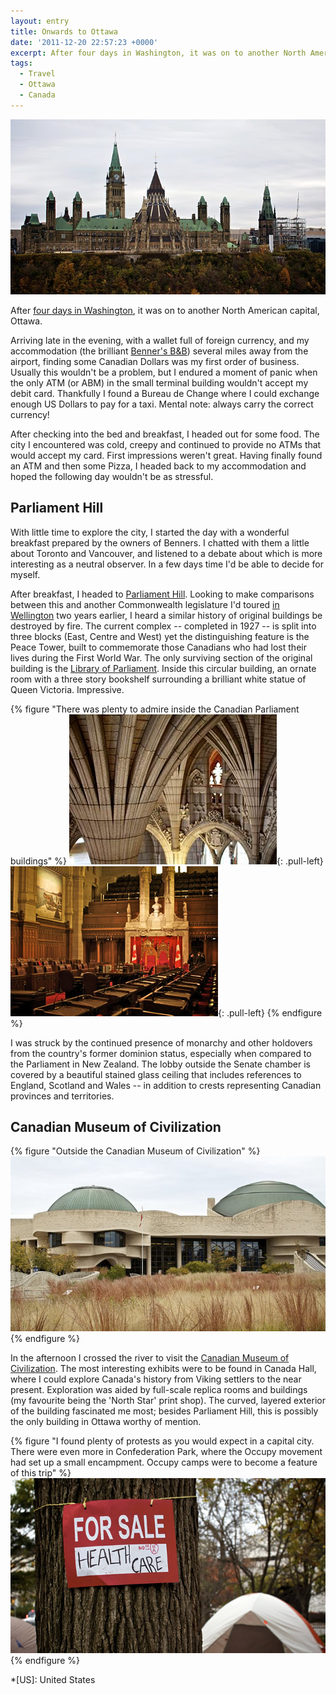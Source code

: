 ```yaml
---
layout: entry
title: Onwards to Ottawa
date: '2011-12-20 22:57:23 +0000'
excerpt: After four days in Washington, it was on to another North American capital, Ottawa. I encountered a city that was cold yet plentiful in ATMs that would refuse to accept my debit card.
tags:
  - Travel
  - Ottawa
  - Canada
---
```

![Canadian parliament buildings in Ottawa](/assets/images/2011/12/ottawa.jpg)

After [four days in Washington][1], it was on to another North American capital, Ottawa.

Arriving late in the evening, with a wallet full of foreign currency, and my accommodation (the brilliant [Benner's B&B][2]) several miles away from the airport, finding some Canadian Dollars was my first order of business. Usually this wouldn't be a problem, but I endured a moment of panic when the only ATM (or ABM) in the small terminal building wouldn't accept my debit card. Thankfully I found a Bureau de Change where I could exchange enough US Dollars to pay for a taxi. Mental note: always carry the correct currency!

After checking into the bed and breakfast, I headed out for some food. The city I encountered was cold, creepy and continued to provide no ATMs that would accept my card. First impressions weren't great. Having finally found an ATM and then some Pizza, I headed back to my accommodation and hoped the following day wouldn't be as stressful.

## Parliament Hill
With little time to explore the city, I started the day with a wonderful breakfast prepared by the owners of Benners. I chatted with them a little about Toronto and Vancouver, and listened to a debate about which is more interesting as a neutral observer. In a few days time I'd be able to decide for myself.

After breakfast, I headed to [Parliament Hill][3]. Looking to make comparisons between this and another Commonwealth legislature I'd toured [in Wellington][4] two years earlier, I heard a similar history of original buildings be destroyed by fire. The current complex -- completed in 1927 -- is split into three blocks (East, Centre and West) yet the distinguishing feature is the Peace Tower, built to commemorate those Canadians who had lost their lives during the First World War. The only surviving section of the original building is the [Library of Parliament][5]. Inside this circular building, an ornate room with a three story bookshelf surrounding a brilliant white statue of Queen Victoria. Impressive.

{% figure "There was plenty to admire inside the Canadian Parliament buildings" %}
![Confederation Hall](/assets/images/2011/12/ottawa_confederationhall.jpg){: .pull-left}
![The Senate Chamber](/assets/images/2011/12/ottawa_senate.jpg){: .pull-left}
{% endfigure %}

I was struck by the continued presence of monarchy and other holdovers from the country's former dominion status, especially when compared to the Parliament in New Zealand. The lobby outside the Senate chamber is covered by a beautiful stained glass ceiling that includes references to England, Scotland and Wales -- in addition to crests representing Canadian provinces and territories.

## Canadian Museum of Civilization
{% figure "Outside the Canadian Museum of Civilization" %}
![](/assets/images/2011/12/ottawa_cmc.jpg)
{% endfigure %}

In the afternoon I crossed the river to visit the [Canadian Museum of Civilization][6]. The most interesting exhibits were to be found in Canada Hall, where I could explore Canada's history from Viking settlers to the near present. Exploration was aided by full-scale replica rooms and buildings (my favourite being the 'North Star' print shop). The curved, layered exterior of the building fascinated me most; besides Parliament Hill, this is possibly the only building in Ottawa worthy of mention.

{% figure "I found plenty of protests as you would expect in a capital city. There were even more in Confederation Park, where the Occupy movement had set up a small encampment. Occupy camps were to become a feature of this trip" %}
![A protest sign in the Occupy Ottawa camp. It reads FOR SALE: HEALTH CARE'](/assets/images/2011/12/ottawa_occupy.jpg)
{% endfigure %}

[1]: /2011/12/washington_dc/
[2]: http://bennersbnb.com/
[3]: http://en.wikipedia.org/wiki/Parliament_Hill
[4]: /2010/01/wellington/
[5]: http://en.wikipedia.org/wiki/Library_of_Parliament
[6]: http://en.wikipedia.org/wiki/Canadian_Museum_of_Civilization

*[US]: United States
